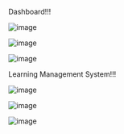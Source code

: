 Dashboard!!!

![image](https://github.com/user-attachments/assets/dd1b7acc-93bc-4137-a09f-50ec8e4fc063)

![image](https://github.com/user-attachments/assets/6a2fa82a-9e59-4632-b4a4-be3f6dfa8edd)

![image](https://github.com/user-attachments/assets/cbae08a1-6501-409f-aba7-55bddcae6851)


Learning Management System!!!

![image](https://github.com/user-attachments/assets/b2af6508-a5aa-4c13-bdeb-543aceeec81f)

![image](https://github.com/user-attachments/assets/97b04989-4a3a-433f-9182-5f93e0e0ee0b)

![image](https://github.com/user-attachments/assets/180a328c-db80-475a-b7b4-f58d585039bd)
